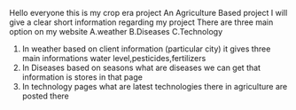 Hello everyone this is my crop era project 
An Agriculture Based project 
I will give a clear short information regarding my project 
There are three main option on my website 
A.weather
B.Diseases
C.Technology
1. In weather based on client information (particular city) it gives three main  informations water level,pesticides,fertilizers
2. In Diseases based on seasons what are diseases we can get that information is stores in that page
3. In technology pages what are latest technologies there in agriculture are posted there
